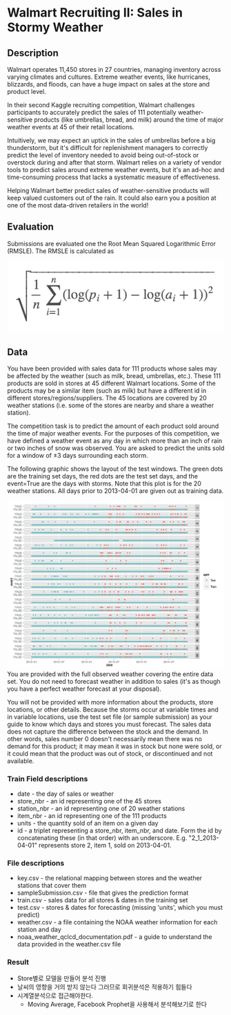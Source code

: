 # Walmart Recruiting II: Sales in Stormy Weather


## Description

Walmart operates 11,450 stores in 27 countries, managing inventory across varying climates and cultures. Extreme weather events, like hurricanes, blizzards, and floods, can have a huge impact on sales at the store and product level. 

In their second Kaggle recruiting competition, Walmart challenges participants to accurately predict the sales of 111 potentially weather-sensitive products (like umbrellas, bread, and milk) around the time of major weather events at 45 of their retail locations. 

Intuitively, we may expect an uptick in the sales of umbrellas before a big thunderstorm, but it's difficult for replenishment managers to correctly predict the level of inventory needed to avoid being out-of-stock or overstock during and after that storm. Walmart relies on a variety of vendor tools to predict sales around extreme weather events, but it's an ad-hoc and time-consuming process that lacks a systematic measure of effectiveness. 

Helping Walmart better predict sales of weather-sensitive products will keep valued customers out of the rain. It could also earn you a position at one of the most data-driven retailers in the world! 


## Evaluation
Submissions are evaluated one the Root Mean Squared Logarithmic Error (RMSLE). The RMSLE is calculated as

![cost function](img/1.rsmle.png)

## Data
You have been provided with sales data for 111 products whose sales may be affected by the weather (such as milk, bread, umbrellas, etc.). These 111 products are sold in stores at 45 different Walmart locations. Some of the products may be a similar item (such as milk) but have a different id in different stores/regions/suppliers. The 45 locations are covered by 20 weather stations (i.e. some of the stores are nearby and share a weather station).

The competition task is to predict the amount of each product sold around the time of major weather events. For the purposes of this competition, we have defined a weather event as any day in which more than an inch of rain or two inches of snow was observed. You are asked to predict the units sold for a window of ±3 days surrounding each storm.

The following graphic shows the layout of the test windows. The green dots are the training set days, the red dots are the test set days, and the event=True are the days with storms. Note that this plot is for the 20 weather stations. All days prior to 2013-04-01 are given out as training data.

[kaggle link]: https://www.kaggle.com/c/walmart-recruiting-sales-in-stormy-weather

![weather_events](img/weather_events.png)
You are provided with the full observed weather covering the entire data set. You do not need to forecast weather in addition to sales (it's as though you have a perfect weather forecast at your disposal).

You will not be provided with more information about the products, store locations, or other details.
Because the storms occur at variable times and in variable locations, use the test set file (or sample submission) as your guide to know which days and stores you must forecast.
The sales data does not capture the difference between the stock and the demand. In other words, sales number 0 doesn't necessarily mean there was no demand for this product; it may mean it was in stock but none were sold, or it could mean that the product was out of stock, or discontinued and not available. 

### Train Field descriptions
- date - the day of sales or weather
- store_nbr - an id representing one of the 45 stores
- station_nbr - an id representing one of 20 weather stations
- item_nbr - an id representing one of the 111 products
- units - the quantity sold of an item on a given day
- id - a triplet representing a store_nbr, item_nbr, and date. Form the id by concatenating these (in that order) with an underscore. E.g. "2_1_2013-04-01" represents store 2, item 1, sold on 2013-04-01.

### File descriptions
- key.csv - the relational mapping between stores and the weather stations that cover them
- sampleSubmission.csv - file that gives the prediction format
- train.csv - sales data for all stores & dates in the training set
- test.csv - stores & dates for forecasting (missing 'units', which you must predict) 
- weather.csv - a file containing the NOAA weather information for each station and day
- noaa_weather_qclcd_documentation.pdf - a guide to understand the data provided in the weather.csv file


### Result
- Store별로 모델을 만들어 분석 진행
- 날씨의 영향을 거의 받지 않는다 그러므로 회귀분석은 적용하기 힘들다
- 시계열분석으로 접근해야한다. 
	- Moving Average, Facebook Prophet을 사용해서 분석해보기로 한다
	